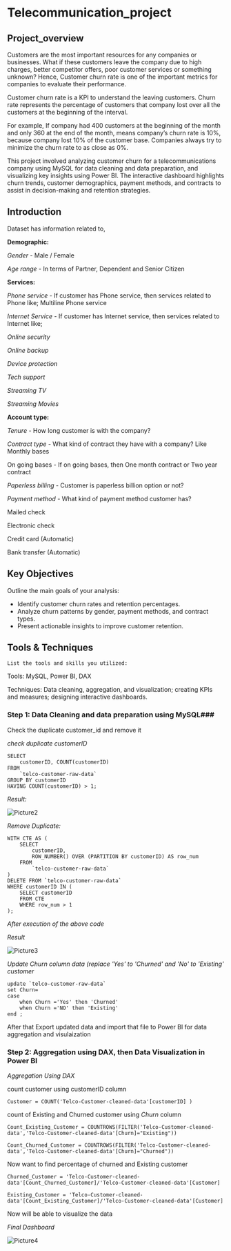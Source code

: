 # Telecommunication_project

## Project_overview

   Customers are the most important resources for any companies or businesses. What if these customers leave the company due to high charges, better competitor offers, poor customer 
   services or something unknown? Hence, Customer churn rate is one of the important metrics for companies to evaluate their performance.

   Customer churn rate is a KPI to understand the leaving customers. Churn rate represents the percentage of customers that company lost over all the customers at the beginning of the 
   interval.

   For example, If company had 400 customers at the beginning of the month and only 360 at the end of the month, means company’s churn rate is 10%, because company lost 10% of the customer 
   base. Companies always try to minimize the churn rate to as close as 0%.

   This project involved analyzing customer churn for a telecommunications company using MySQL for data cleaning and data preparation, and visualizing key insights using Power BI. The interactive dashboard highlights churn trends, customer demographics, payment methods, and contracts to assist in decision-making and retention strategies.

## Introduction

Dataset has information related to,

**Demographic:**

*Gender* - Male / Female

*Age range* - In terms of Partner, Dependent and Senior Citizen

**Services:**

*Phone service* - If customer has Phone service, then services related to Phone like; Multiline Phone service

*Internet Service* - If customer has Internet service, then services related to Internet like;

*Online security*

*Online backup*

*Device protection*

*Tech support*

*Streaming TV*

*Streaming Movies*

**Account type:**

*Tenure* - How long customer is with the company?

*Contract type* - What kind of contract they have with a company? Like Monthly bases

On going bases - If on going bases, then One month contract or Two year contract

*Paperless billing* - Customer is paperless billion option or not?

*Payment method* - What kind of payment method customer has?

Mailed check

Electronic check

Credit card (Automatic)

Bank transfer (Automatic)

## Key Objectives
   Outline the main goals of your analysis:
   * Identify customer churn rates and retention percentages.
   * Analyze churn patterns by gender, payment methods, and contract types.
   * Present actionable insights to improve customer retention.

## Tools & Techniques
    List the tools and skills you utilized:

Tools: MySQL, Power BI, DAX 

Techniques: Data cleaning, aggregation, and visualization; creating KPIs and measures; designing interactive dashboards.

### Step 1: Data Cleaning and data preparation using MySQL###
  
Check the duplicate customer_id and remove it 
          
*check duplicate customerID*  
```
SELECT 
    customerID, COUNT(customerID)
FROM
    `telco-customer-raw-data`
GROUP BY customerID
HAVING COUNT(customerID) > 1;
```
*Result:*

 ![Picture2](https://github.com/user-attachments/assets/bf819458-3994-4bbd-b3a6-49d239883cb5)



*Remove Duplicate:*
```
WITH CTE AS (
    SELECT 
        customerID,
        ROW_NUMBER() OVER (PARTITION BY customerID) AS row_num
    FROM 
        `telco-customer-raw-data`
)
DELETE FROM `telco-customer-raw-data`
WHERE customerID IN (
    SELECT customerID
    FROM CTE
    WHERE row_num > 1
);
```
*After execution of the above code*

*Result*

![Picture3](https://github.com/user-attachments/assets/a7137726-bbb6-4bae-9ce8-69ff1858de18)

*Update Churn column data (replace 'Yes' to 'Churned' and 'No' to 'Existing' customer*

```
update `telco-customer-raw-data`
set Churn=
case 
    when Churn ='Yes' then 'Churned'
    when Churn ='NO' then 'Existing' 
end ;
```
After that Export updated data and import that file to Power BI for data aggregation and visulaization

### Step 2: Aggregation using DAX, then Data Visualization in Power BI ###

*Aggregation Using DAX*

count customer using customerID column
```
Customer = COUNT('Telco-Customer-cleaned-data'[customerID] )
```

count of Existing and Churned customer using *Churn* column
```
Count_Existing_Customer = COUNTROWS(FILTER('Telco-Customer-cleaned-data','Telco-Customer-cleaned-data'[Churn]="Existing"))
```
```
Count_Churned_Customer = COUNTROWS(FILTER('Telco-Customer-cleaned-data','Telco-Customer-cleaned-data'[Churn]="Churned"))
```
Now want to find percentage of churned and Existing customer 

```
Churned_Customer = 'Telco-Customer-cleaned-data'[Count_Churned_Customer]/'Telco-Customer-cleaned-data'[Customer]
```
```
Existing_Customer = 'Telco-Customer-cleaned-data'[Count_Existing_Customer]/'Telco-Customer-cleaned-data'[Customer]
```

Now will be able to visualize the data

*Final Dashboard*

![Picture4](https://github.com/user-attachments/assets/f5395127-9153-4c9e-999e-1a68fb3f64f0)




    


